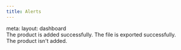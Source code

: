 ```yaml
---
title: Alerts
---
```

<script setup lang="ts">

const closedAlert=ref(false);
 
</script> 
<route lang="yaml">
meta:
  layout: dashboard
</route>

<ComponentsDemo title="Alerts">
        <ComponentsDemoItem title="Variants">
            <div class="flex flex-wrap gap-2">
                <VAlert> </VAlert>
                <VAlert variant="primary"> </VAlert>
                <VAlert variant="secondary"></VAlert>
                <VAlert variant="info"></VAlert>
                <VAlert variant="warning"></VAlert>
                <VAlert variant="error"></VAlert>
                <VAlert variant="success"></VAlert>
            </div>
        </ComponentsDemoItem>
        <ComponentsDemoItem title="Outlined">
            <div class="flex flex-wrap gap-2">
                <VAlert outlined> </VAlert>
                <VAlert outlined variant="primary"> </VAlert>
                <VAlert outlined variant="secondary"></VAlert>
                <VAlert outlined variant="info"></VAlert>
                <VAlert outlined variant="warning"></VAlert>
                <VAlert outlined variant="error"></VAlert>
                <VAlert outlined variant="success"></VAlert>
            </div>
        </ComponentsDemoItem>
        <ComponentsDemoItem title="Smooth">
            <div class="flex flex-wrap gap-2">
                <VAlert smooth> </VAlert>
                <VAlert smooth variant="primary"> </VAlert>
                <VAlert smooth variant="secondary"></VAlert>
                <VAlert smooth variant="info"></VAlert>
                <VAlert smooth variant="warning"></VAlert>
                <VAlert smooth variant="error"></VAlert>
                <VAlert smooth variant="success"></VAlert>
            </div>
        </ComponentsDemoItem>
        <ComponentsDemoItem title="Custom prepend icon">
            <div class="flex flex-wrap gap-2">
                <VAlert variant="success" >
                 <template #prepend>
                   <span class="i-carbon-bookmark-filled"></span>
                 </template>
                 The product is added successfully.
                </VAlert>
                <VAlert variant="primary" >
                 <template #prepend>
                   <span class="i-carbon-export"></span>
                 </template>
                 The file is exported successfully.
                </VAlert>
            </div>
        </ComponentsDemoItem>
        <ComponentsDemoItem title="Custom prepend icon">
            <div class="flex flex-wrap gap-2">
                <VAlert variant="error" dismissible v-model:closed="closedAlert" >
                 <template #prepend>
                   <span class="i-carbon-bookmark"></span>
                 </template>
                 The product isn't added.
                </VAlert>
            </div>
        </ComponentsDemoItem>
    </ComponentsDemo>
